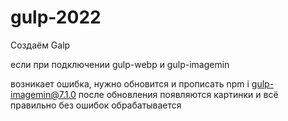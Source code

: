 # gulp-2022

Создаём Galp

если при подключении
gulp-webp и gulp-imagemin

возникает ошибка, нужно обновится и прописать
npm i gulp-imagemin@7.1.0
после обновления появляются картинки и всё правильно без ошибок обрабатывается
